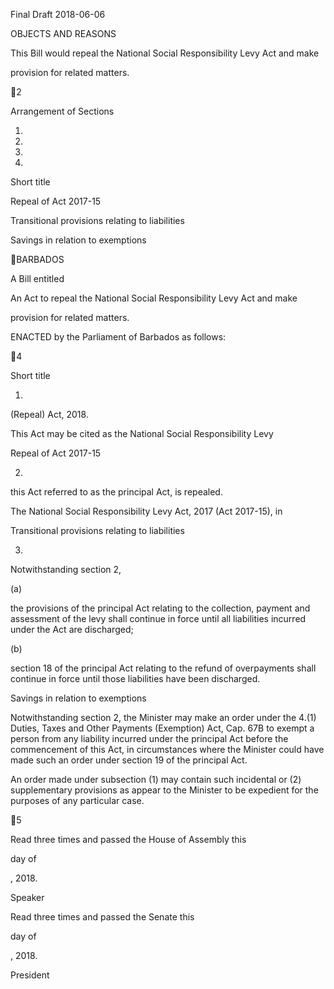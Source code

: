 Final Draft 2018-06-06

OBJECTS AND REASONS

This Bill would repeal the National Social Responsibility Levy Act and make

provision for related matters.

2

Arrangement of Sections

1.

2.

3.

4.

Short title

Repeal of Act 2017-15

Transitional provisions relating to liabilities

Savings in relation to exemptions

BARBADOS

A Bill entitled

An  Act  to  repeal  the  National  Social  Responsibility  Levy  Act  and  make

provision for related matters.

ENACTED by the Parliament of Barbados as follows:

4

Short title

1.
(Repeal) Act, 2018.

This  Act  may  be  cited  as  the  National  Social  Responsibility  Levy

Repeal of Act 2017-15

2.
this Act referred to as the principal Act, is repealed.

The National Social Responsibility Levy Act, 2017 (Act 2017-15), in

Transitional provisions relating to liabilities

3.

Notwithstanding section 2,

(a)

the provisions of the principal Act relating to the collection, payment
and assessment of the levy shall continue in force until all liabilities
incurred under the Act are discharged;

(b)

section 18 of the principal Act relating to the refund of overpayments
shall continue in force until those liabilities have been discharged.

Savings in relation to exemptions

Notwithstanding section 2, the Minister may make an order under the
4.(1)
Duties, Taxes and Other Payments (Exemption) Act, Cap. 67B to exempt a person
from any liability incurred under the principal Act before the commencement of
this Act, in circumstances where the Minister could have made such an order
under section 19 of the principal Act.

An  order  made  under  subsection  (1)  may  contain  such  incidental  or
(2)
supplementary  provisions  as  appear  to  the  Minister  to  be  expedient  for  the
purposes of any particular case.

5

Read three times and passed the House of Assembly this

day of

, 2018.

Speaker

Read three times and passed the Senate this

day of

, 2018.

President

